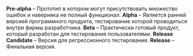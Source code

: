 **Pre-alpha** – Прототип в котором могут присутствовать множество ошибок и наверняка не полный функционал.
**Alpha** – Является ранней версией программного продукта, тестирование которой проводиться внутри фирмы разработчика.
**Beta** – Практически готовый продукт, который разработан для тестирования пользователями.
**Release Candidate** – Версия для регрессионного тестирования.
**Release** – Финальная версия.